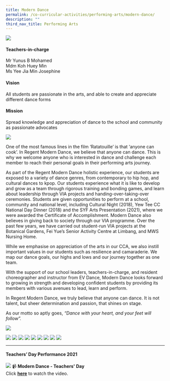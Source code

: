 ```yaml
---
title: Modern Dance
permalink: /co-curricular-activities/performing-arts/modern-dance/
description: ""
third_nav_title: Performing Arts
---
```

![](/images/CCA/Modern%20Dance/MODDNBanner%20-%202023.jpg)

#### Teachers-in-charge  
Mr Yunus B Mohamed  
Mdm Koh Huey Min  
Ms Yee Jia Min Josephine

#### Vision 
All students are passionate in the arts, and able to create and appreciate different dance forms

#### Mission 
Spread knowledge and appreciation of dance to the school and community as passionate advocates

![](/images/CCA/2022%20Modern%20Dance%20Formal.jpg)

One of the most famous lines in the film ‘Ratatouille’ is that ‘anyone can cook’. In Regent Modern Dance, we believe that anyone can dance. This is why we welcome anyone who is interested in dance and challenge each member to reach their personal goals in their performing arts journey. 

As part of the Regent Modern Dance holistic experience, our students are exposed to a variety of dance genres, from contemporary to hip hop, and cultural dances to kpop. Our students experience what it is like to develop and grow as a team through rigorous training and bonding games, and learn about leadership through VIA projects and handing-over-taking-over ceremonies. Students are given opportunities to perform at a school, community and national level, including Cultural Night (2018), Yew Tee CC National Day Dinner (2018) and the SYF Arts Presentation (2021), where we were awarded the Certificate of Accomplishment. Modern Dance also believes in giving back to society through our VIA programme. Over the past few years, we have carried out student-run VIA projects at the Botanical Gardens, Fei Yue’s Senior Activity Centre at Limbang, and MWS Nursing Home.

While we emphasise on appreciation of the arts in our CCA, we also instill important values in our students such as resilience and camaraderie. We map our dance goals, our highs and lows and our journey together as one team.

With the support of our school leaders, teachers-in-charge, and resident choreographer and instructor from EV Dance, Modern Dance looks forward to growing in strength and developing confident students by providing its members with various avenues to lead, learn and perform.

In Regent Modern Dance, we truly believe that anyone can dance. It is not talent, but sheer determination and passion, that shines on stage.

As our motto so aptly goes, _“Dance with your heart, and your feet will follow”._

![](/images/CCA/2022%20Modern%20Dance%20Fun.jpg)

![](/images/CCA/Modern%20Dance/MODDN-1.jpg)
![](/images/CCA/Modern%20Dance/MODDN-2.jpg)
![](/images/CCA/Modern%20Dance/MODDN-3.jpg)
![](/images/CCA/Modern%20Dance/MODDN-4.jpg)
![](/images/CCA/Modern%20Dance/MODDN-5.jpg)
![](/images/CCA/Modern%20Dance/MODDN-6.jpg)
![](/images/CCA/Modern%20Dance/MODDN-7.jpg)
![](/images/CCA/Modern%20Dance/MODDN-8.jpg)
![](/images/CCA/Modern%20Dance/MODDN-9.jpg)

---

#### Teachers’ Day Performance 2021

![](/images/CCA/Modern%20Dance/Teachers'%20Day%20-%20Modern%20Dance_YT.png)
📹 **Modern Dance - Teachers' Day**  
Click [**here**](https://youtu.be/TMqu2Y-x_jU) to watch the video.